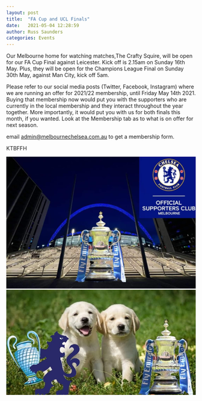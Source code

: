 ```yaml
---
layout: post
title:  "FA Cup and UCL Finals"
date:   2021-05-04 12:28:59
author: Russ Saunders
categories: Events
---
```

Our Melbourne home for watching matches,The Crafty Squire, will be open for our FA Cup Final against Leicester. Kick off is 2.15am on Sunday 16th May.
Plus, they will be open for the Champions League Final on Sunday 30th May, against Man City, kick off 5am.

Please refer to our social media posts (Twitter, Facebook, Instagram) where we are running an offer for 2021/22 membership, until Friday May 14th 2021.
Buying that membership now would put you with the supporters who are currently in the local membership and they interact throughout the year together.
More importantly, it would put you with us for both finals this month, if you wanted.
Look at the Membership tab as to what is on offer for next season.

email [admin@melbournechelsea.com.au](admin@melbournechelsea.com.au) to get a membership form.

KTBFFH

![trophy](/assets/posts/facup2021.jpg)
![trophy](/assets/posts/puppiesucl21.jpg)
